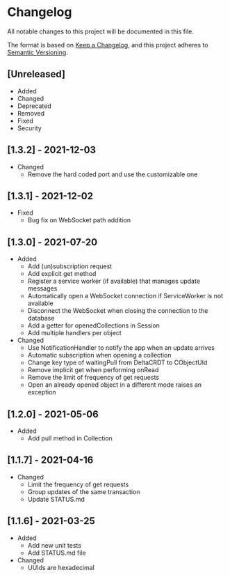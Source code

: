 # Changelog

All notable changes to this project will be documented in this file.

The format is based on [Keep a Changelog](https://keepachangelog.com/en/1.0.0/),
and this project adheres to [Semantic Versioning](https://semver.org/spec/v2.0.0.html).

## [Unreleased]

- Added
- Changed
- Deprecated
- Removed
- Fixed
- Security

## [1.3.2] - 2021-12-03

- Changed
  - Remove the hard coded port and use the customizable one

## [1.3.1] - 2021-12-02

- Fixed
  - Bug fix on WebSocket path addition

## [1.3.0] - 2021-07-20

- Added
  - Add (un)subscription request
  - Add explicit get method
  - Register a service worker (if available) that manages update messages
  - Automatically open a WebSocket connection if ServiceWorker is not available
  - Disconnect the WebSocket when closing the connection to the database
  - Add a getter for openedCollections in Session
  - Add multiple handlers per object
- Changed
  - Use NotificationHandler to notify the app when an update arrives
  - Automatic subscription when opening a collection
  - Change key type of waitingPull from DeltaCRDT to CObjectUId
  - Remove implicit get when performing onRead
  - Remove the limit of frequency of get requests
  - Open an already opened object in a different mode raises an exception

## [1.2.0] - 2021-05-06

- Added
  - Add pull method in Collection

## [1.1.7] - 2021-04-16

- Changed
  - Limit the frequency of get requests
  - Group updates of the same transaction
  - Update STATUS.md

## [1.1.6] - 2021-03-25

- Added
  - Add new unit tests
  - Add STATUS.md file
- Changed
  - UUIds are hexadecimal
